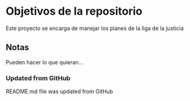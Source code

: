 # Objetivos de la repositorio

Este proyecto se encarga de manejar los planes de la liga de la justicia


## Notas
Pueden hacer lo que quieran...

### Updated from GitHub
README.md file was updated from GitHub
